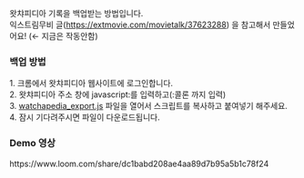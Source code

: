 왓챠피디아 기록을 백업받는 방법입니다. <br/>
익스트림무비 글(https://extmovie.com/movietalk/37623288) 을 참고해서 만들었어요! (← 지금은 작동안함)

<h3>백업 방법</h3>
1. 크롬에서 왓챠피디아 웹사이트에 로그인합니다. <br/>
2. 왓챠피디아 주소 창에 javascript:를 입력하고(:콜론 까지 입력) <br/>
3. <a href="https://github.com/henryseong0215/watchapedia-export/blob/main/watchapedia_export.js" target="_blank">watchapedia_export.js</a> 파일을 열어서 스크립트를 복사하고 붙여넣기 해주세요. <br/>
4. 잠시 기다려주시면 파일이 다운로드됩니다.

<h3>Demo 영상</h3>
https://www.loom.com/share/dc1babd208ae4aa89d7b95a5b1c78f24
